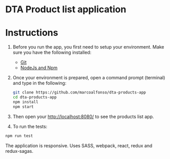 # DTA Product list application

# Instructions

1. Before you run the app, you first need to setup your environment. Make sure you have the following installed:
    * [Git](https://git-scm.com/downloads)
    * [NodeJs and Npm](https://nodejs.org/en/download/current/)

2. Once your environment is prepared, open a command prompt (terminal) and type in the following:

    ```sh
    git clone https://github.com/marcoalfonso/dta-products-app
    cd dta-products-app
    npm install
    npm start
    ```

3. Then open your [http://localhost:8080/](http://localhost:8080/) to see the products list app.

4. To run the tests:

  ```sh
  npm run test
  ```

The application is responsive. Uses SASS, webpack, react, redux and redux-sagas.
